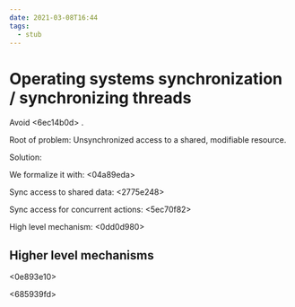 ```yaml
---
date: 2021-03-08T16:44
tags: 
  - stub
---
```


# Operating systems synchronization / synchronizing threads

Avoid <6ec14b0d> .

Root of problem: Unsynchronized access to a shared, modifiable resource.

Solution:

We formalize it with: <04a89eda> 

Sync access to shared data: <2775e248> 

Sync access for concurrent actions: <5ec70f82> 

High level mechanism: <0dd0d980> 


## Higher level mechanisms

<aa7091c6>

<0e893e10>

<685939fd>
